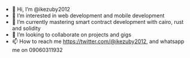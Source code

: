 - 👋 Hi, I’m @ikezuby2012
- 👀 I’m interested in web development and mobile development
- 🌱 I’m currently mastering smart contract development with cairo, rust and solidity
- 💞️ I’m looking to collaborate on projects and gigs
- 📫 How to reach me https://twitter.com/@ikezuby2012, and whatsapp me on 09060311932

<!---
ikezuby2012/ikezuby2012 is a ✨ special ✨ repository because its `README.md` (this file) appears on your GitHub profile.
You can click the Preview link to take a look at your changes.
--->
